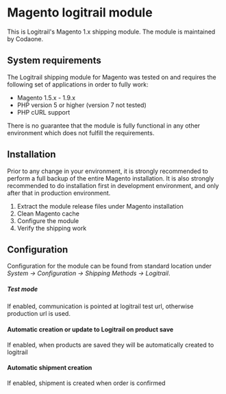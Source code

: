 # Magento logitrail module

This is Logitrail's Magento 1.x shipping module. The module is maintained by Codaone.

## System requirements

The Logitrail shipping module for Magento was tested on and requires the following set of applications in order to fully work:

* Magento 1.5.x - 1.9.x
* PHP version 5 or higher (version 7 not tested)
* PHP cURL support

There is no guarantee that the module is fully functional in any other environment which does not fulfill the requirements.

## Installation

Prior to any change in your environment, it is strongly recommended to perform a full backup of the entire Magento installation.
It is also strongly recommended to do installation first in development environment, and only after that in production environment.

1. Extract the module release files under Magento installation
2. Clean Magento cache
3. Configure the module
4. Verify the shipping work

## Configuration

Configuration for the module can be found from standard location under *System -> Configuration -> Shipping Methods -> Logitrail*.

##### Test mode
If enabled, communication is pointed at logitrail test url, otherwise production url is used.

#### Automatic creation or update to Logitrail on product save
If enabled, when products are saved they will be automatically created to logitrail

#### Automatic shipment creation
If enabled, shipment is created when order is confirmed
